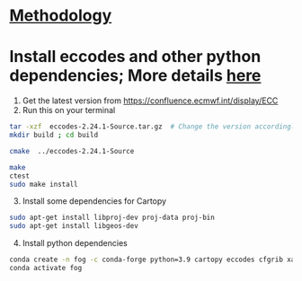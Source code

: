 # [Methodology](https://github.com/pflashgary/fog-forecast/blob/main/Methodology.md)
# Install eccodes and other python dependencies; More details [here](https://confluence.ecmwf.int/display/ECC/ecCodes+installation)
1. Get the latest version from https://confluence.ecmwf.int/display/ECC
2. Run this on your terminal

```bash
tar -xzf  eccodes-2.24.1-Source.tar.gz  # Change the version accordingly
mkdir build ; cd build

cmake  ../eccodes-2.24.1-Source

make
ctest
sudo make install
```

3. Install some dependencies for Cartopy

```bash
sudo apt-get install libproj-dev proj-data proj-bin
sudo apt-get install libgeos-dev
```

4. Install python dependencies
```bash
conda create -n fog -c conda-forge python=3.9 cartopy eccodes cfgrib xarray[complete] apache_beam
conda activate fog
```
